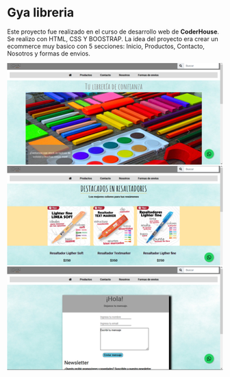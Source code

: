 # Gya libreria
Este proyecto fue realizado en el curso de desarrollo web de **CoderHouse**. Se realizo con HTML, CSS Y BOOSTRAP.
La idea del proyecto era crear un ecommerce muy basico con 5 secciones: Inicio, Productos, Contacto, Nosotros y formas de envios.

![foto](IMG/foto1.png)
![foto](IMG/foto2.png)
![foto](IMG/foto3.png)
